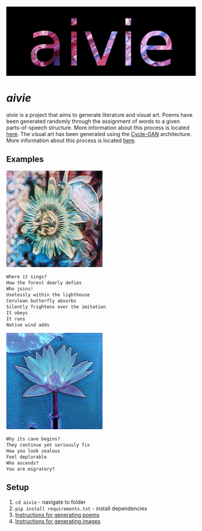 ![](./data_img/logo.png)

# ***aivie***

*aivie* is a project that aims to generate literature and visual art. Poems have been generated randomly through the assignment of words to a given parts-of-speech structure. More information about this process is located [here](./src_poem/INFO.md). The visual art has been generated using the [Cycle-GAN](https://arxiv.org/pdf/1703.10593.pdf) architecture. More information about this process is located [here](./src_generation/INFO.md).

## Examples

![](./data_img/result_1.png)
```
Where it sings?
How the forest dearly defies
Who joins!
Uselessly within the lighthouse
Cerulean butterfly absorbs
Silently frightens over the imitation
It obeys
It runs
Native wind adds
```
![](./data_img/result_2.png)
```
Why its cave begins?
They continue yet seriously fix
How you look zealous
Feel deplorable
Who ascends?
You are migratory?
```

## Setup
1. `cd aivie` - navigate to folder
2. `pip install requirements.txt` - install dependencies
3. [Instructions for generating poems](./src_poem/INFO.md)
4. [Instructions for generating images](./src_generation/INFO.md)

